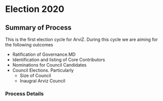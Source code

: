 # Election 2020

## Summary of Process
This is the first election cycle for ArviZ. During this cycle we are aiming
for the following outcomes

* Ratification of Governance.MD
* Identification and listing of Core Contributors
* Nominations for Council Candidates 
* Council Elections. Particularly
  * Size of Council
  * Inaugral Arviz Council


### Process Details
